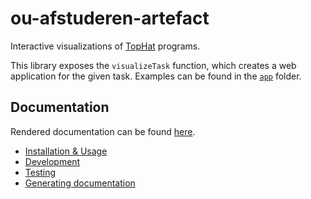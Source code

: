 # ou-afstuderen-artefact

Interactive visualizations of [TopHat](https://github.com/timjs/tophat-haskell)
programs.

This library exposes the `visualizeTask` function, which creates a web
application for the given task. Examples can be found in the [`app`](./app)
folder.

## Documentation

Rendered documentation can be found
[here](https://mark-gerarts.github.io/ou-afstuderen-artefact/).

- [Installation & Usage](./docs/usage.md)
- [Development](./docs/development.md)
- [Testing](./docs/testing.md)
- [Generating documentation](./docs/documentation.md)
